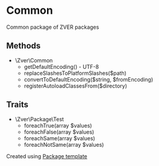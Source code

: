 # Common 

Common package of ZVER packages

## Methods

*  \Zver\Common
    * getDefaultEncoding() - UTF-8
    * replaceSlashesToPlatformSlashes($path)
    * convertToDefaultEncoding($string, $fromEncoding)
    * registerAutoloadClassesFrom($directory)


## Traits

*  \Zver\Package\Test
    * foreachTrue(array $values)
    * foreachFalse(array $values)
    * foreachSame(array $values)
    * foreachNotSame(array $values)

Created using [Package template](https://github.com/s4urp8n/package-template)
